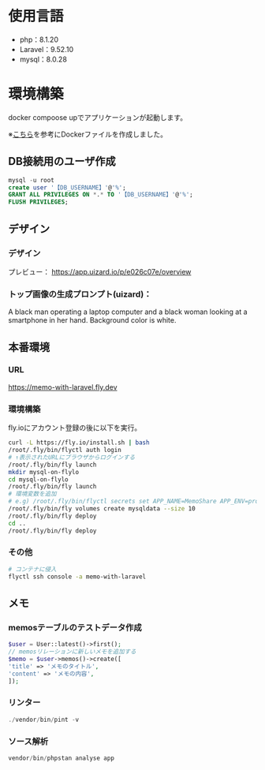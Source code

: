 
# 使用言語

- php：8.1.20
- Laravel：9.52.10
- mysql：8.0.28

# 環境構築

docker compoose upでアプリケーションが起動します。

※[こちら](https://qiita.com/hitotch/items/aa319c49d625c2a9b65e)を参考にDockerファイルを作成しました。

  
## DB接続用のユーザ作成

```sql
mysql -u root
create user '【DB_USERNAME】'@'%';
GRANT ALL PRIVILEGES ON *.* TO '【DB_USERNAME】'@'%';
FLUSH PRIVILEGES;
```

## デザイン

  

### デザイン

プレビュー：
https://app.uizard.io/p/e026c07e/overview

### トップ画像の生成プロンプト(uizard)：

A black man operating a laptop computer and a black woman looking at a smartphone in her hand. Background color is white.


## 本番環境
### URL
https://memo-with-laravel.fly.dev


### 環境構築
fly.ioにアカウント登録の後に以下を実行。
```sh
curl -L https://fly.io/install.sh | bash
/root/.fly/bin/flyctl auth login
# ↑表示されたURLにブラウザからログインする
/root/.fly/bin/fly launch
mkdir mysql-on-flylo
cd mysql-on-flylo
/root/.fly/bin/fly launch
# 環境変数を追加
# e.g) /root/.fly/bin/flyctl secrets set APP_NAME=MemoShare APP_ENV=production
/root/.fly/bin/fly volumes create mysqldata --size 10
/root/.fly/bin/fly deploy
cd ..
/root/.fly/bin/fly deploy
```

### その他
```sh
# コンテナに侵入
flyctl ssh console -a memo-with-laravel
```

## メモ

### memosテーブルのテストデータ作成

```php
$user = User::latest()->first();
// memosリレーションに新しいメモを追加する
$memo = $user->memos()->create([
'title' => 'メモのタイトル',
'content' => 'メモの内容',
]);
```

### リンター
```php
./vendor/bin/pint -v
```

### ソース解析
```php
vendor/bin/phpstan analyse app
```